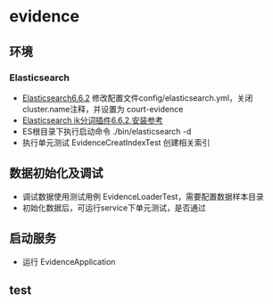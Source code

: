 # evidence

## 环境
### Elasticsearch
* [Elasticsearch6.6.2](https://www.elastic.co/downloads/past-releases/elasticsearch-6-6-2)
  修改配置文件config/elasticsearch.yml，关闭cluster.name注释，并设置为 court-evidence
* [Elasticsearch ik分词插件6.6.2](https://github.com/medcl/elasticsearch-analysis-ik/releases/tag/v6.6.2),[安装参考](https://www.jianshu.com/p/8b0c055fd7be)
* ES根目录下执行启动命令 ./bin/elasticsearch -d
* 执行单元测试 EvidenceCreatIndexTest 创建相关索引

## 数据初始化及调试
* 调试数据使用测试用例 EvidenceLoaderTest，需要配置数据样本目录
* 初始化数据后，可运行service下单元测试，是否通过

## 启动服务
* 运行 EvidenceApplication

## test
